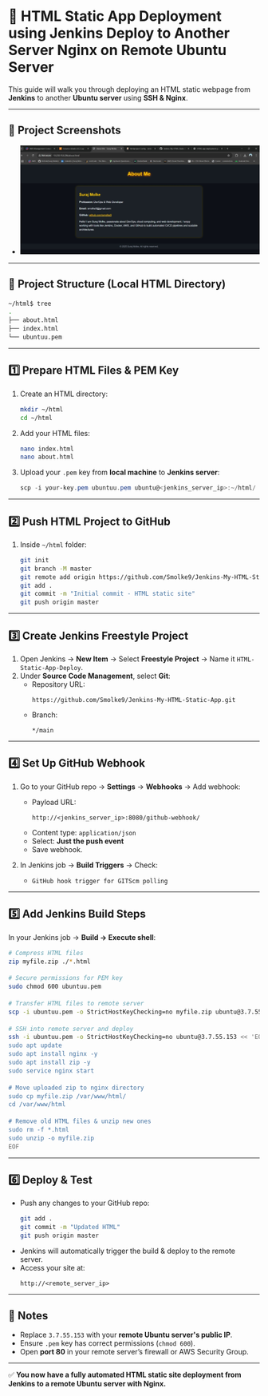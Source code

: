 # 🚀 HTML Static App Deployment using Jenkins Deploy to Another Server Nginx on Remote Ubuntu Server

This guide will walk you through deploying an HTML static webpage from **Jenkins** to another **Ubuntu server** using **SSH & Nginx**.

---

## 📸 Project Screenshots
- ![Step 1](/aa.jpg)


---

## 📂 Project Structure (Local HTML Directory)

```bash
~/html$ tree
.
├── about.html
├── index.html
└── ubuntuu.pem
```

---

## 1️⃣ Prepare HTML Files & PEM Key

1. Create an HTML directory:
   ```bash
   mkdir ~/html
   cd ~/html
   ```

2. Add your HTML files:
   ```bash
   nano index.html
   nano about.html
   ```

3. Upload your `.pem` key from **local machine** to **Jenkins server**:
   ```powershell
   scp -i your-key.pem ubuntuu.pem ubuntu@<jenkins_server_ip>:~/html/
   ```

---

## 2️⃣ Push HTML Project to GitHub

1. Inside `~/html` folder:
   ```bash
   git init
   git branch -M master
   git remote add origin https://github.com/Smolke9/Jenkins-My-HTML-Static-App.git
   git add .
   git commit -m "Initial commit - HTML static site"
   git push origin master
   ```

---

## 3️⃣ Create Jenkins Freestyle Project

1. Open Jenkins → **New Item** → Select **Freestyle Project** → Name it `HTML-Static-App-Deploy`.
2. Under **Source Code Management**, select **Git**:
   - Repository URL:  
     ```
     https://github.com/Smolke9/Jenkins-My-HTML-Static-App.git
     ```
   - Branch:  
     ```
     */main
     ```

---

## 4️⃣ Set Up GitHub Webhook

1. Go to your GitHub repo → **Settings** → **Webhooks** → Add webhook:
   - Payload URL:  
     ```
     http://<jenkins_server_ip>:8080/github-webhook/
     ```
   - Content type: `application/json`
   - Select: **Just the push event**
   - Save webhook.

2. In Jenkins job → **Build Triggers** → Check:
   - `GitHub hook trigger for GITScm polling`

---

## 5️⃣ Add Jenkins Build Steps

In your Jenkins job → **Build → Execute shell**:

```bash
# Compress HTML files
zip myfile.zip ./*.html

# Secure permissions for PEM key
sudo chmod 600 ubuntuu.pem

# Transfer HTML files to remote server
scp -i ubuntuu.pem -o StrictHostKeyChecking=no myfile.zip ubuntu@3.7.55.153:.

# SSH into remote server and deploy
ssh -i ubuntuu.pem -o StrictHostKeyChecking=no ubuntu@3.7.55.153 << 'EOF'
sudo apt update
sudo apt install nginx -y
sudo apt install zip -y
sudo service nginx start

# Move uploaded zip to nginx directory
sudo cp myfile.zip /var/www/html/
cd /var/www/html

# Remove old HTML files & unzip new ones
sudo rm -f *.html
sudo unzip -o myfile.zip
EOF
```

---

## 6️⃣ Deploy & Test

- Push any changes to your GitHub repo:
  ```bash
  git add .
  git commit -m "Updated HTML"
  git push origin master
  ```
- Jenkins will automatically trigger the build & deploy to the remote server.
- Access your site at:
  ```
  http://<remote_server_ip>
  ```

---

## 📌 Notes

- Replace `3.7.55.153` with your **remote Ubuntu server's public IP**.
- Ensure `.pem` key has correct permissions (`chmod 600`).
- Open **port 80** in your remote server’s firewall or AWS Security Group.

---

✅ **You now have a fully automated HTML static site deployment from Jenkins to a remote Ubuntu server with Nginx.**
